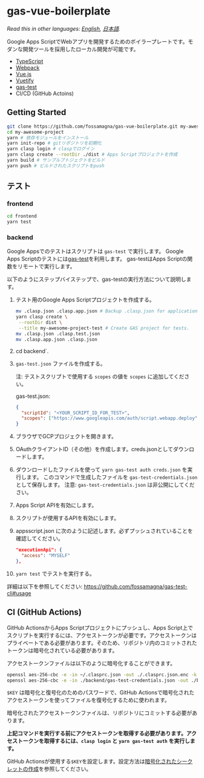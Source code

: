 # gas-vue-boilerplate

*Read this in other languages: [English](README.md), [日本語](README.ja.md).*

Google Apps ScriptでWebアプリを開発するためのボイラープレートです。モダンな開発ツールを採用したローカル開発が可能です。

- [TypeScript](https://www.typescriptlang.org/)
- [Webpack](https://webpack.js.org/)
- [Vue.js](https://jp.vuejs.org/)
- [Vuetify](https://vuetifyjs.com/ja/)
- [gas-test](https://github.com/fossamagna/gas-test)
- CI/CD (GitHub Actoins)

## Getting Started

```sh
git clone https://github.com/fossamagna/gas-vue-boilerplate.git my-awesome-project
cd my-awesome-project
yarn # 依存モジュールをインストール
yarn init-repo # gitリポジトリを初期化
yarn clasp login # claspでログイン
yarn clasp create --rootDir ./dist # Apps Scriptプロジェクトを作成
yarn build # サンプルプトジェクトをビルド
yarn push # ビルドされたスクリプトをpush
```

## テスト

### frontend

```sh
cd frontend
yarn test
```

### backend

Google Appsでのテストはスクリプトは `gas-test` で実行します。
Google Apps Scriptのテストには[gas-test](https://github.com/fossamagna/gas-test)を利用します。
gas-testはApps Scriptの関数をリモートで実行します。

以下のようにステップバイステップで、gas-testの実行方法について説明します。

1. テスト用のGoogle Apps Scriptプロジェクトを作成する。
   ```sh
   mv .clasp.json .clasp.app.json # Backup .clasp.json for application.
   yarn clasp create \
    --rootDir dist \
    --title my-awesome-project-test # Create GAS project for tests.
   mv .clasp.json .clasp.test.json
   mv .clasp.app.json .clasp.json
   ```
2. cd backend`.
3. `gas-test.json` ファイルを作成する。

   注: テストスクリプトで使用する `scopes` の値を `scopes` に追加してください。

   gas-test.json:
   ```json
   {
     "scriptId": "<YOUR_SCRIPT_ID_FOR_TEST>",
     "scopes": ["https://www.googleapis.com/auth/script.webapp.deploy"]
   }
   ```
4. ブラウザでGCPプロジェクトを開きます。
5. OAuthクライアントID（その他）を作成します。creds.jsonとしてダウンロードします。
6. ダウンロードしたファイルを使って `yarn gas-test auth creds.json` を実行します。
   このコマンドで生成したファイルを `gas-test-credentials.json` として保存します。
   注意: `gas-test-credentials.json` は非公開にしてください。
7. Apps Script APIを有効にします。
8. スクリプトが使用するAPIを有効にします。
9. appsscript.json に次のように記述します。必ずプッシュされていることを確認してください。
   ```json
   "executionApi": {
     "access": "MYSELF"
   },
   ```
10. `yarn test` でテストを実行する。

詳細は以下を参照してください: https://github.com/fossamagna/gas-test-cli#usage

## CI (GitHub Actions)

GitHub ActionsからApps Scriptプロジェクトにプッシュし、Apps Script上でスクリプトを実行するには、アクセストークンが必要です。アクセストークンはプライベートである必要があります。そのため、リポジトリ内のコミットされたトークンは暗号化されている必要があります。

アクセストークンファイルは以下のように暗号化することができます。

```sh
openssl aes-256-cbc -e -in ~/.clasprc.json -out ./.clasprc.json.enc -k $KEY
openssl aes-256-cbc -e -in ./backend/gas-test-credentials.json -out ./backend/gas-test-credentials.json.enc -k $KEY
```

`$KEY` は暗号化と復号化のためのパスワードで、GitHub Actionsで暗号化されたアクセストークンを使ってファイルを復号化するために使われます。

暗号化されたアクセストークンファイルは、リポジトリにコミットする必要があります。

**上記コマンドを実行する前にアクセストークンを取得する必要があります。アクセストークンを取得するには、`clasp login` と `yarn gas-test auth` を実行します。**

GitHub Actionsが使用する`$KEY`を設定します。設定方法は[暗号化されたシークレットの作成](https://help.github.com/ja/actions/configuring-and-managing-workflows/creating-and-storing-encrypted-secrets#creating-encrypted-secrets)を参照してください。
